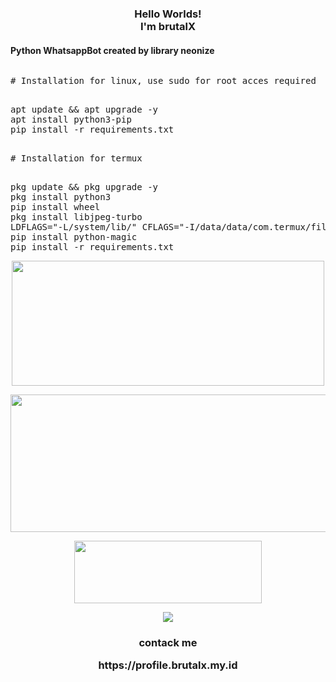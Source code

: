 <h3 align="center">
  Hello Worlds!<br/>I'm brutalX
</h3>

<h4>Python WhatsappBot created by library neonize</h4>
<pre>
<p># Installation for linux, use sudo for root acces required</p>
apt update && apt upgrade -y
apt install python3-pip
pip install -r requirements.txt

<p># Installation for termux</p>
pkg update && pkg upgrade -y
pkg install python3
pip install wheel
pkg install libjpeg-turbo
LDFLAGS="-L/system/lib/" CFLAGS="-I/data/data/com.termux/files/usr/include/" pip install Pillow
pip install python-magic
pip install -r requirements.txt
</pre>

<p align="center">
  <img width="500" height="200" src="https://i.ibb.co/6bCbFsq/20231203-195839.jpg">
</p>

<p align="center">
  <img width="600" height="220" src="https://github-readme-stats.vercel.app/api?username=brutalX-04&show_icons=true&theme=chartreuse-dark&locale=id">
</p>

<p align="center">
  <img width="300" height="100" src="https://github-readme-stats.vercel.app/api/top-langs/?username=brutalX-04&layout=compact&theme=chartreuse-dark">
</p>


<p align="center">
  <img width="auto" height="auto" src='https://github-profile-trophy.vercel.app/?username=brutalX-04&theme=monokai&row=1&column=5&no-frame=true'
</p>

<h3 align="center">
  contack me <p>https://profile.brutalx.my.id</p>
</h3>
